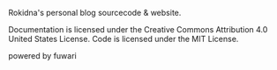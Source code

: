 Rokidna's personal blog sourcecode & website.

Documentation is licensed under the Creative Commons Attribution 4.0 United States License. Code is licensed under the MIT License.

powered by fuwari
